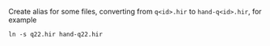 
Create alias for some files, converting from `q<id>.hir` to `hand-q<id>.hir`, for example

    ln -s q22.hir hand-q22.hir

